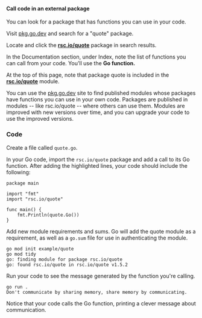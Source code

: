 #### Call code in an external package

You can look for a package that has functions you can use in your code.

Visit [pkg.go.dev](https://pkg.go.dev) and search for a "quote" package.

Locate and click the **[rsc.io/quote](https://pkg.go.dev/rsc.io/quote/v4)** package in search results.

In the Documentation section, under Index, note the list of functions you can call from your code. You'll use the **Go function.**

At the top of this page, note that package quote is included in the **[rsc.io/quote](https://pkg.go.dev/rsc.io/quote/v4)** module.

You can use the [pkg.go.dev](https://pkg.go.dev) site to find published modules whose packages have functions you can use in your own code. Packages are published in modules -- like rsc.io/quote -- where others can use them. Modules are improved with new versions over time, and you can upgrade your code to use the improved versions.

### Code

Create a file called `quote.go`.

In your Go code, import the `rsc.io/quote` package and add a call to its Go function.
After adding the highlighted lines, your code should include the following:

```
package main

import "fmt"
import "rsc.io/quote"

func main() {
    fmt.Println(quote.Go())
}
```

Add new module requirements and sums.
Go will add the quote module as a requirement, as well as a `go.sum` file for use in authenticating the module. 

```
go mod init example/quote
go mod tidy
go: finding module for package rsc.io/quote
go: found rsc.io/quote in rsc.io/quote v1.5.2
```

Run your code to see the message generated by the function you're calling.
```
go run .
Don't communicate by sharing memory, share memory by communicating.
```

Notice that your code calls the Go function, printing a clever message about communication.